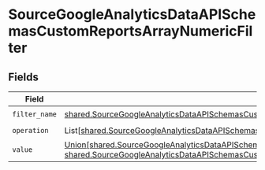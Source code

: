 # SourceGoogleAnalyticsDataAPISchemasCustomReportsArrayNumericFilter


## Fields

| Field                                                                                                                                                                                                                                                                                                       | Type                                                                                                                                                                                                                                                                                                        | Required                                                                                                                                                                                                                                                                                                    | Description                                                                                                                                                                                                                                                                                                 |
| ----------------------------------------------------------------------------------------------------------------------------------------------------------------------------------------------------------------------------------------------------------------------------------------------------------- | ----------------------------------------------------------------------------------------------------------------------------------------------------------------------------------------------------------------------------------------------------------------------------------------------------------- | ----------------------------------------------------------------------------------------------------------------------------------------------------------------------------------------------------------------------------------------------------------------------------------------------------------- | ----------------------------------------------------------------------------------------------------------------------------------------------------------------------------------------------------------------------------------------------------------------------------------------------------------- |
| `filter_name`                                                                                                                                                                                                                                                                                               | [shared.SourceGoogleAnalyticsDataAPISchemasCustomReportsArrayDimensionFilterDimensionsFilter1ExpressionsFilterFilterName](../../models/shared/sourcegoogleanalyticsdataapischemascustomreportsarraydimensionfilterdimensionsfilter1expressionsfilterfiltername.md)                                          | :heavy_check_mark:                                                                                                                                                                                                                                                                                          | N/A                                                                                                                                                                                                                                                                                                         |
| `operation`                                                                                                                                                                                                                                                                                                 | List[[shared.SourceGoogleAnalyticsDataAPISchemasCustomReportsArrayDimensionFilterDimensionsFilter1ExpressionsValidEnums](../../models/shared/sourcegoogleanalyticsdataapischemascustomreportsarraydimensionfilterdimensionsfilter1expressionsvalidenums.md)]                                                | :heavy_check_mark:                                                                                                                                                                                                                                                                                          | N/A                                                                                                                                                                                                                                                                                                         |
| `value`                                                                                                                                                                                                                                                                                                     | [Union[shared.SourceGoogleAnalyticsDataAPISchemasCustomReportsArrayDimensionFilterDimensionsFilter1Int64Value, shared.SourceGoogleAnalyticsDataAPISchemasCustomReportsArrayDimensionFilterDimensionsFilter1DoubleValue]](../../models/shared/sourcegoogleanalyticsdataapischemascustomreportsarrayvalue.md) | :heavy_check_mark:                                                                                                                                                                                                                                                                                          | N/A                                                                                                                                                                                                                                                                                                         |
